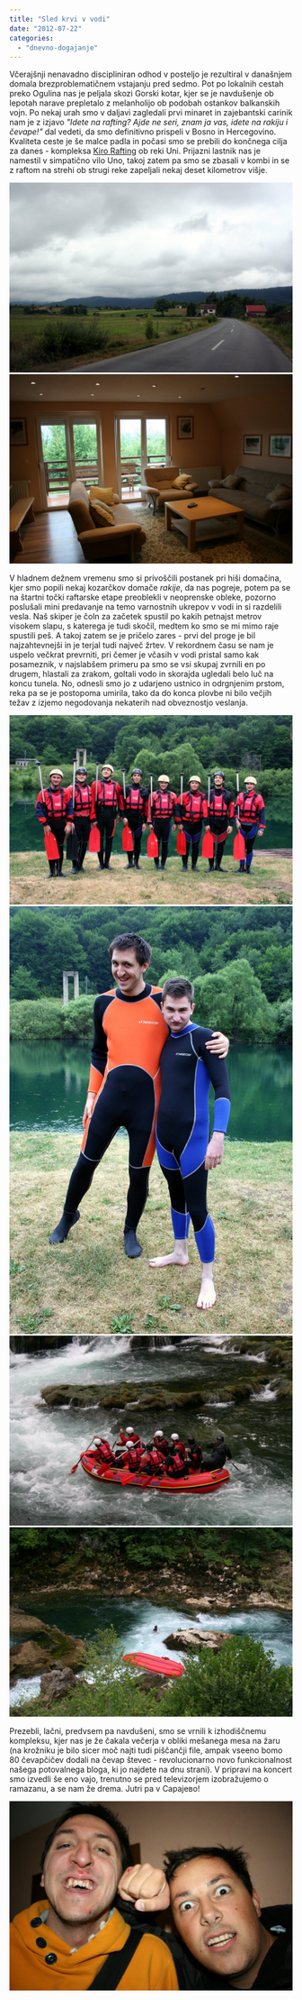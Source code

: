 ```yaml
---
title: "Sled krvi v vodi"
date: "2012-07-22"
categories:
  - "dnevno-dogajanje"
---
```


Včerajšnji nenavadno discipliniran odhod v posteljo je rezultiral v današnjem domala brezproblematičnem vstajanju pred sedmo. Pot po lokalnih cestah preko Ogulina nas je peljala skozi Gorski kotar, kjer se je navdušenje ob lepotah narave prepletalo z melanholijo ob podobah ostankov balkanskih vojn. Po nekaj urah smo v daljavi zagledali prvi minaret in zajebantski carinik nam je z izjavo _"Idete na rafting? Ajde ne seri, znam ja vas, idete na rakiju i čevape!"_ dal vedeti, da smo definitivno prispeli v Bosno in Hercegovino. Kvaliteta ceste je še malce padla in počasi smo se prebili do končnega cilja za danes - kompleksa [Kiro Rafting](http://www.una-kiro-rafting.com/) ob reki Uni. Prijazni lastnik nas je namestil v simpatično vilo Uno, takoj zatem pa smo se zbasali v kombi in se z raftom na strehi ob strugi reke zapeljali nekaj deset kilometrov višje.

[![](/images/balkan/img_5496.jpg "img_5496")](/images/balkan/img_5496.jpg)
[![](/images/balkan/img_5529.jpg "img_5529")](/images/balkan/img_5529.jpg)

V hladnem dežnem vremenu smo si privoščili postanek pri hiši domačina, kjer smo popili nekaj kozarčkov domače _rakije_, da nas pogreje, potem pa se na štartni točki raftarske etape preoblekli v neoprenske obleke, pozorno poslušali mini predavanje na temo varnostnih ukrepov v vodi in si razdelili vesla. Naš skiper je čoln za začetek spustil po kakih petnajst metrov visokem slapu, s katerega je tudi skočil, medtem ko smo se mi mimo raje spustili peš. A takoj zatem se je pričelo zares - prvi del proge je bil najzahtevnejši in je terjal tudi največ žrtev. V rekordnem času se nam je uspelo večkrat prevrniti, pri čemer je včasih v vodi pristal samo kak posameznik, v najslabšem primeru pa smo se vsi skupaj zvrnili en po drugem, hlastali za zrakom, goltali vodo in skorajda ugledali belo luč na koncu tunela. No, odnesli smo jo z udarjeno ustnico in odrgnjenim prstom, reka pa se je postopoma umirila, tako da do konca plovbe ni bilo večjih težav z izjemo negodovanja nekaterih nad obveznostjo veslanja.

[![](/images/balkan/img_5543.jpg "img_5543")](/images/balkan/img_5543.jpg)
[![](/images/balkan/img_5538.jpg "img_5538")](/images/balkan/img_5538.jpg)
[![](/images/balkan/img_5589.jpg "img_5589")](/images/balkan/img_5589.jpg)
[![](/images/balkan/img_5593.jpg "img_5593")](/images/balkan/img_5593.jpg)


Prezebli, lačni, predvsem pa navdušeni, smo se vrnili k izhodiščnemu kompleksu, kjer nas je že čakala večerja v obliki mešanega mesa na žaru (na krožniku je bilo sicer moč najti tudi piščančji file, ampak vseeno bomo 80 čevapčičev dodali na čevap števec - revolucionarno novo funkcionalnost našega potovalnega bloga, ki jo najdete na dnu strani). V pripravi na koncert smo izvedli še eno vajo, trenutno se pred televizorjem izobražujemo o ramazanu, a se nam že drema. Jutri pa v Сарајево!

[![](/images/balkan/img_5620.jpg "img_5620")](/images/balkan/img_5620.jpg)
